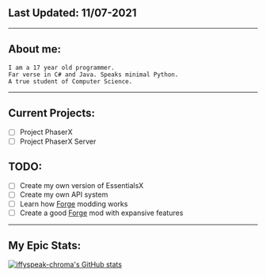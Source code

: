 ## Last Updated: 11/07-2021
<hr>

## About me:
```
I am a 17 year old programmer. 
Far verse in C# and Java. Speaks minimal Python. 
A true student of Computer Science.
```
<hr>

## Current Projects:
- [ ] Project PhaserX
- [ ] Project PhaserX Server

## TODO:
- [ ] Create my own version of EssentialsX
- [ ] Create my own API system
- [ ] Learn how [Forge](https://files.minecraftforge.net/net/minecraftforge/forge/) modding works
- [ ] Create a good [Forge](https://files.minecraftforge.net/net/minecraftforge/forge/) mod with expansive features

<hr>

## My Epic Stats:
[![iffyspeak-chroma's GitHub stats](https://github-readme-stats.vercel.app/api?username=iffyspeak-chroma)](https://github.com/iffyspeak-chroma/github-readme-stats)

<!---
iffyspeak-chroma/iffyspeak-chroma is a ✨ special ✨ repository because its `README.md` (this file) appears on your GitHub profile.
You can click the Preview link to take a look at your changes.
--->
